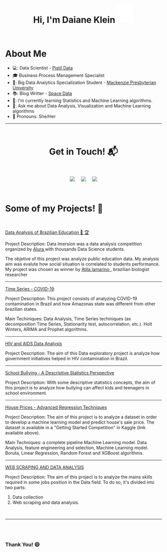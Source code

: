 

<h1 align="center">Hi, I'm Daiane Klein<a><img src="https://github.com/Kathryn-Jie/Kathryn-Jie/blob/main/wave.gif" width="60px"/></h1>
<Br>
<h1>About Me</h1>


- 💻: Data Scientist -  <a href="https://www.pistildata.com/">Pistil Data</a>
- 🎓 Business Process Management Specialist
- 🏫: Big Data Analytics Specialization Student - <a href= "https://www.mackenzie.br/en/universidade/meet-the-university/"> Mackenzie Presbyterian University </a> 
- 📚: Blog Writter - <a href= "https://spacedata.com.br/members/daiane-klein/posts/"> Space Data</a> 
- 🌱: I’m currently learning Statistics and Machine Learning algorithms.
- 💬: Ask me about Data Analysis, Visualization and Machine Learning algorithms
- 💬   Pronouns: She/Her
<hr>
<Br>
<h1 align="center">Get in Touch! 📬</h1>
<Br>
<p align="center">
<a href="https://www.linkedin.com/in/daiane-klein/" target="blank"><img align="center" src="https://img.shields.io/badge/LinkedIn-0077B5?style=for-the-badge&logo=linkedin&logoColor=white" /></a> &nbsp;&nbsp;&nbsp;  <a href="mailto:daiane.klein22@gmail.com" target="blank"><img align="center" src="https://img.shields.io/badge/Gmail-D14836?style=for-the-badge&logo=gmail&logoColor=white" /></a>    &nbsp;&nbsp;&nbsp;       <a href="hhttps://github.com/daianeklein" target="blank"><img align="center" src="https://img.shields.io/badge/GitHub-100000?style=for-the-badge&logo=github&logoColor=white" /></a>
</p>
  
<Br>
<h1>Some of my Projects! 🎨</h1>
<Br>
 
 <a href="https://github.com/daianeklein/imersao-dados-Alura">Data Analysis of Brazilian Education 🏅 🏆 </a>
  
Project Description: Data Imersion was a data analysis competition organized by <a href=https://www.alura.com.br> Alura </a> with thousands Data Science students.
  
The objetive of this project was analyze public education data. My analysis aim was evalute how social situation is correlated to students performance.
 My project was chosen as winner by  <a href=https://pt.wikipedia.org/wiki/Atila_Iamarino> Atila Iamarino </a> , brazilian biologist researcher

 ***
  
 <a href="https://github.com/daianeklein/bootcamp-Alura/blob/main/Desafio-Modulo4.ipynb">Time Series - COVID-19</a>
  
Project Description: This project consists of analyzing COVID-19 contamination in Brazil and how Amazonas state was different from other brazilian states.

 Main Techiniques: Data Analysis, Time Series techiniques (as decomposition Time Series, Stationarity test, autocorrelation, etc.). Holt Winters, ARIMA and Prophet algorithms.
  
 ***
  
 <a href="https://github.com/daianeklein/bootcamp-Alura/blob/main/Desafio-Modulo1.ipynb">HIV and AIDS Data Analysis</a>
  
Project Description: The aim of this Data exploratory project is analyze how government initiatives helped in HIV contamination in Brazil. 

 ***
  
 <a href="https://github.com/daianeklein/bootcamp-Alura/blob/main/Desafio-Modulo3.ipynb">School Bullying - A Descriptive Statistics Perspective</a>
  
Project Description: With some descriptive statistics concepts, the aim of this project is to analyze how bullying can affect kids and teenagers in school environment.
  
  ***
  
 <a href="https://github.com/daianeklein/House-Prices-advRegressionTechniques">House Prices - Advanced Regression Techniques</a>
  
Project Description: The aim of this project is to analyze a dataset in order to develop a machine learning model and predict house's sale price. The dataset is available in a "Getting Started Competition" in Kaggle (link available above).
  
 Main Techniques:  a complete pipeline Machine Learning model. Data Analysis, feature engineering and selection, Machine Learning model.
 Boruta, Linear Regression, Random Forest and XGBoost algorithms.
  
  ***
  
   <a href="https://github.com/daianeklein/jobs-stacks">WEB SCRAPING AND DATA ANALYSIS</a>
  
  Project Description: The aim of this project is to analyze the mains skills required in some jobs position in the Data field. To do so, it's divided into two parts: 
  
  1. Data collection
  2. Web scraping and data analysis.
  
<Br>
<hr>
<Br>
<Br>

### Thank You! 😄 

<Br>
